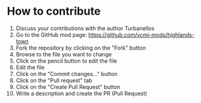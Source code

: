 # How to contribute

1. Discuss your contributions with the author Turbanellos
2. Go to the GitHub mod page: https://github.com/vcmi-mods/highlands-town
3. Fork the repository by clicking on the "Fork" button
4. Browse to the file you want to change
5. Click on the pencil button to edit the file
6. Edit the file
7. Click on the "Commit changes..." button
8. Click on the "Pull request" tab
9. Click on the "Create Pull Request" button
10. Write a description and create the PR (Pull Request)